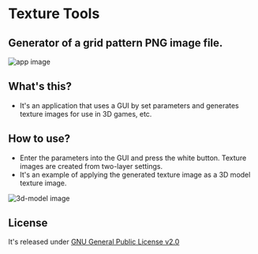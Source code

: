 # Texture Tools
## Generator of a grid pattern PNG image file.
![app image](http://i.imgur.com/DsJxSME.png)

## What's this?
+ It's an application that uses a GUI by set parameters and generates texture images for use in 3D games, etc.

## How to use?
+ Enter the parameters into the GUI and press the white button. Texture images are created from two-layer settings.
+ It's an example of applying the generated texture image as a 3D model texture image.

![3d-model image](http://i.imgur.com/DH7UXYn.png)

## License
It's released under [GNU General Public License v2.0](https://www.gnu.org/licenses/old-licenses/gpl-2.0.html)